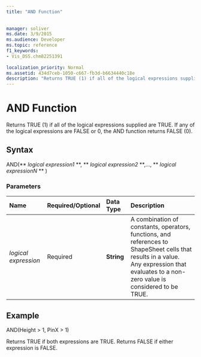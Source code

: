 ```yaml
---
title: "AND Function"
 
 
manager: soliver
ms.date: 3/9/2015
ms.audience: Developer
ms.topic: reference
f1_keywords:
- Vis_DSS.chm82251391
 
localization_priority: Normal
ms.assetid: 434d7ceb-1050-c667-fb3d-b6634440c18e
description: "Returns TRUE (1) if all of the logical expressions supplied are TRUE. If any of the logical expressions are FALSE or 0, the AND function returns FALSE (0)."
---
```


# AND Function

Returns TRUE (1) if all of the logical expressions supplied are TRUE. If any of the logical expressions are FALSE or 0, the AND function returns FALSE (0).
  
## Syntax

AND(** *logical expression1* **, ** *logical expression2* **,..., ** *logical expressionN* ** ) 
  
### Parameters

|**Name**|**Required/Optional**|**Data Type**|**Description**|
|:-----|:-----|:-----|:-----|
| _logical expression_ <br/> |Required  <br/> |**String** <br/> | A combination of constants, operators, functions, and references to ShapeSheet cells that results in a value. Any expression that evaluates to a non-zero value is considered to be TRUE.  <br/> |
   
## Example

AND(Height \> 1, PinX \> 1)
  
Returns TRUE if both expressions are TRUE. Returns FALSE if either expression is FALSE.
  

